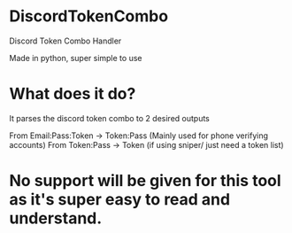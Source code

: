 # DiscordTokenCombo
Discord Token Combo Handler

Made in python,
super simple to use

# What does it do?
It parses the discord token combo to 2 desired outputs

From Email:Pass:Token -> Token:Pass (Mainly used for phone verifying accounts)
From Token:Pass -> Token (if using sniper/ just need a token list)

# No support will be given for this tool as it's super easy to read and understand.
